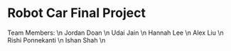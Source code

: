# Robot Car Final Project

Team Members: \n
Jordan Doan \n
Udai Jain \n
Hannah Lee \n
Alex Liu \n
Rishi Ponnekanti \n
Ishan Shah \n